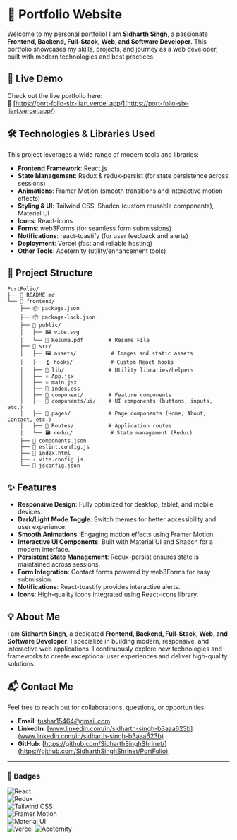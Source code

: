 # 🌟 Portfolio Website

Welcome to my personal portfolio! I am **Sidharth Singh**, a passionate **Frontend, Backend, Full-Stack, Web, and Software Developer**. This portfolio showcases my skills, projects, and journey as a web developer, built with modern technologies and best practices.

## 🚀 Live Demo

Check out the live portfolio here:  
🔗 [https://port-folio-six-liart.vercel.app/](https://port-folio-six-liart.vercel.app/)

## 🛠️ Technologies & Libraries Used

This project leverages a wide range of modern tools and libraries:

- **Frontend Framework**: React.js  
- **State Management**: Redux & redux-persist (for state persistence across sessions)  
- **Animations**: Framer Motion (smooth transitions and interactive motion effects)  
- **Styling & UI**: Tailwind CSS, Shadcn (custom reusable components), Material UI  
- **Icons**: React-icons  
- **Forms**: web3Forms (for seamless form submissions)  
- **Notifications**: react-toastify (for user feedback and alerts)  
- **Deployment**: Vercel (fast and reliable hosting)  
- **Other Tools**: Aceternity (utility/enhancement tools)

## 📁 Project Structure

```
PortFolio/
├── 📄 README.md
└── 📁 frontend/
    ├── 📦 package.json
    ├── 📦 package-lock.json
    ├── 📁 public/
    │   ├── 🖼️ vite.svg
    │   └── 📄 Resume.pdf        # Resume File
    ├── 📁 src/
    │   ├── 🖼️ assets/           # Images and static assets
    │   ├── 🪝 hooks/            # Custom React hooks
    │   ├── 🧩 lib/              # Utility libraries/helpers
    │   ├── ⚛️ App.jsx
    │   ├── ⚛️ main.jsx
    │   ├── 🎨 index.css
    │   ├── 🧩 component/        # Feature components
    │   ├── 🧱 components/ui/    # UI components (buttons, inputs, etc.)
    │   ├── 📄 pages/            # Page components (Home, About, Contact, etc.)
    │   ├── 🔀 Routes/           # Application routes
    │   └── 🗃️ redux/            # State management (Redux)
    ├── 📄 components.json
    ├── 🧹 eslint.config.js
    ├── 📝 index.html
    ├── ⚡ vite.config.js
    └── 🧭 jsconfig.json
```

## ✨ Features

- **Responsive Design**: Fully optimized for desktop, tablet, and mobile devices.  
- **Dark/Light Mode Toggle**: Switch themes for better accessibility and user experience.  
- **Smooth Animations**: Engaging motion effects using Framer Motion.  
- **Interactive UI Components**: Built with Material UI and Shadcn for a modern interface.  
- **Persistent State Management**: Redux-persist ensures state is maintained across sessions.  
- **Form Integration**: Contact forms powered by web3Forms for easy submission.  
- **Notifications**: React-toastify provides interactive alerts.  
- **Icons**: High-quality icons integrated using React-icons library.

## 💡 About Me

I am **Sidharth Singh**, a dedicated **Frontend, Backend, Full-Stack, Web, and Software Developer**. I specialize in building modern, responsive, and interactive web applications. I continuously explore new technologies and frameworks to create exceptional user experiences and deliver high-quality solutions.

## 📬 Contact Me

Feel free to reach out for collaborations, questions, or opportunities:

- **Email**: [tushar15464@gmail.com](mailto:tushar15464@gmail.com)  
- **LinkedIn**: [www.linkedin.com/in/sidharth-singh-b3aaa623b](www.linkedin.com/in/sidharth-singh-b3aaa623b)  
- **GitHub**: [https://github.com/SidharthSinghShrinet/](https://github.com/SidharthSinghShrinet/PortFolio)

---

### 🔖 Badges

![React](https://img.shields.io/badge/React-61DAFB?style=for-the-badge&logo=react&logoColor=black)  
![Redux](https://img.shields.io/badge/Redux-764ABC?style=for-the-badge&logo=redux&logoColor=white)  
![Tailwind CSS](https://img.shields.io/badge/Tailwind%20CSS-38B2AC?style=for-the-badge&logo=tailwind-css&logoColor=white)  
![Framer Motion](https://img.shields.io/badge/Framer%20Motion-0055FF?style=for-the-badge)  
![Material UI](https://img.shields.io/badge/Material%20UI-0081CB?style=for-the-badge&logo=material-ui&logoColor=white)  
![Vercel](https://img.shields.io/badge/Vercel-000000?style=for-the-badge&logo=vercel&logoColor=white)
![Aceternity](https://img.shields.io/badge/Aceternity_UI-00BFFF?style=for-the-badge&logo=aceternity&logoColor=white)
